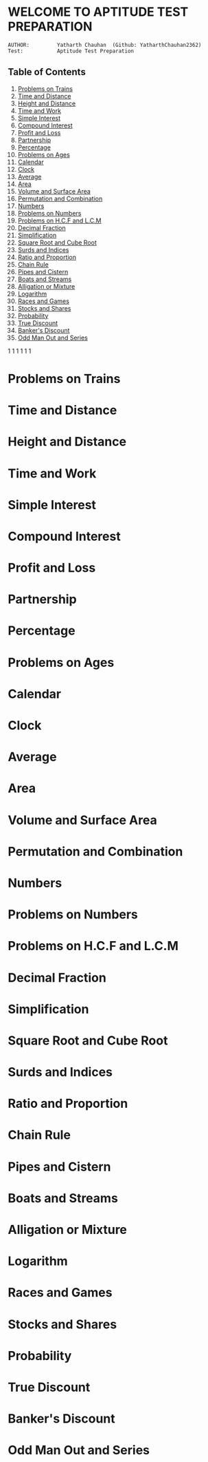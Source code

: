 # **WELCOME TO APTITUDE TEST PREPARATION**

    AUTHOR:         Yatharth Chauhan  (Github: YatharthChauhan2362)
    Test:           Aptitude Test Preparation

## Table of Contents

1. [Problems on Trains](#Problems-on-Trains)
2. [Time and Distance](#Time-and-Distance)
3. [Height and Distance](#Height-and-Distance)
4. [Time and Work](#Time-and-Work)
5. [Simple Interest](#Simple-Interest)
6. [Compound Interest](#Compound-Interest)
7. [Profit and Loss](#Profit-and-Loss)
8. [Partnership](#Partnership)
9. [Percentage](#Percentage)
10. [Problems on Ages](#Problems-on-Ages)
11. [Calendar](#Calendar)
12. [Clock](#Clock)
13. [Average](#Average)
14. [Area](#Area)
15. [Volume and Surface Area](#Volume-and-Surface-Area)
16. [Permutation and Combination](#Permutation-and-Combination)
17. [Numbers](#Numbers)
18. [Problems on Numbers](#Problems-on-Numbers)
19. [Problems on H.C.F and L.C.M](#Problems-on-H.C.F-and-L.C.M)
20. [Decimal Fraction](#Decimal-Fraction)
21. [Simplification](#Simplification)
22. [Square Root and Cube Root](#Square-Root-and-Cube-Root)
23. [Surds and Indices](#Surds-and-Indices)
24. [Ratio and Proportion](#Ratio-and-Proportion)
25. [Chain Rule](#Chain-Rule)
26. [Pipes and Cistern](#Pipes-and-Cistern)
27. [Boats and Streams](#Boats-and-Streams)
28. [Alligation or Mixture](#Alligation-or-Mixture)
29. [Logarithm](#Logarithm)
30. [Races and Games](#Races-and-Games)
31. [Stocks and Shares](#Stocks-and-Shares)
32. [Probability](#Probability)
33. [True Discount](#True-Discount)
34. [Banker's Discount](#Banker's-Discount)
35. [Odd Man Out and Series](#Odd-Man-Out-and-Series)

1
1
1
1
1
1

# Problems on Trains

# Time and Distance

# Height and Distance

# Time and Work

# Simple Interest

# Compound Interest

# Profit and Loss

# Partnership

# Percentage

# Problems on Ages

# Calendar

# Clock

# Average

# Area

# Volume and Surface Area

# Permutation and Combination

# Numbers

# Problems on Numbers

# Problems on H.C.F and L.C.M

# Decimal Fraction

# Simplification

# Square Root and Cube Root

# Surds and Indices

# Ratio and Proportion

# Chain Rule

# Pipes and Cistern

# Boats and Streams

# Alligation or Mixture

# Logarithm

# Races and Games

# Stocks and Shares

# Probability

# True Discount

# Banker's Discount

# Odd Man Out and Series
